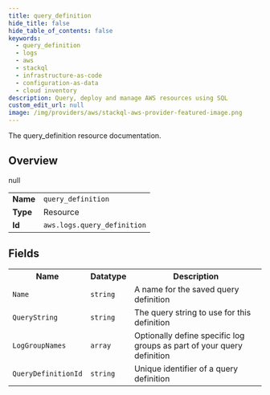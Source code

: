 ```yaml
---
title: query_definition
hide_title: false
hide_table_of_contents: false
keywords:
  - query_definition
  - logs
  - aws
  - stackql
  - infrastructure-as-code
  - configuration-as-data
  - cloud inventory
description: Query, deploy and manage AWS resources using SQL
custom_edit_url: null
image: /img/providers/aws/stackql-aws-provider-featured-image.png
---
```

The query_definition resource documentation.

## Overview
<table><tbody>
<tr><td><b>Name</b></td><td><code>query_definition</code></td></tr>
<tr><td><b>Type</b></td><td>Resource</td></tr>
null
<tr><td><b>Id</b></td><td><code>aws.logs.query_definition</code></td></tr>
</tbody></table>

## Fields
<table><tbody>
<tr><th>Name</th><th>Datatype</th><th>Description</th></tr>
<tr><td><code>Name</code></td><td><code>string</code></td><td>A name for the saved query definition</td></tr><tr><td><code>QueryString</code></td><td><code>string</code></td><td>The query string to use for this definition</td></tr><tr><td><code>LogGroupNames</code></td><td><code>array</code></td><td>Optionally define specific log groups as part of your query definition</td></tr><tr><td><code>QueryDefinitionId</code></td><td><code>string</code></td><td>Unique identifier of a query definition</td></tr>
</tbody></table>